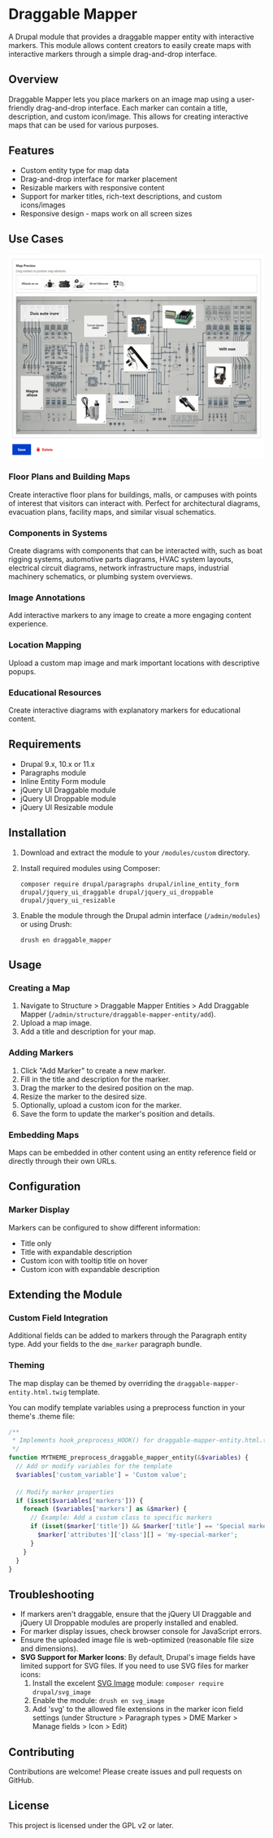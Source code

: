 # Draggable Mapper

A Drupal module that provides a draggable mapper entity with interactive markers. This module allows content creators to easily create maps with interactive markers through a simple drag-and-drop interface.

## Overview

Draggable Mapper lets you place markers on an image map using a user-friendly drag-and-drop interface. Each marker can contain a title, description, and custom icon/image. This allows for creating interactive maps that can be used for various purposes.

## Features

- Custom entity type for map data
- Drag-and-drop interface for marker placement
- Resizable markers with responsive content
- Support for marker titles, rich-text descriptions, and custom icons/images
- Responsive design - maps work on all screen sizes

## Use Cases

![Diagram Form](images/diagram_form.png)

### Floor Plans and Building Maps
Create interactive floor plans for buildings, malls, or campuses with points of interest that visitors can interact with. Perfect for architectural diagrams, evacuation plans, facility maps, and similar visual schematics.

### Components in Systems
Create diagrams with components that can be interacted with, such as boat rigging systems, automotive parts diagrams, HVAC system layouts, electrical circuit diagrams, network infrastructure maps, industrial machinery schematics, or plumbing system overviews.

### Image Annotations
Add interactive markers to any image to create a more engaging content experience.

### Location Mapping
Upload a custom map image and mark important locations with descriptive popups.

### Educational Resources
Create interactive diagrams with explanatory markers for educational content.

## Requirements

- Drupal 9.x, 10.x or 11.x
- Paragraphs module
- Inline Entity Form module
- jQuery UI Draggable module
- jQuery UI Droppable module
- jQuery UI Resizable module

## Installation

1. Download and extract the module to your `/modules/custom` directory.
2. Install required modules using Composer:

   ```
   composer require drupal/paragraphs drupal/inline_entity_form drupal/jquery_ui_draggable drupal/jquery_ui_droppable drupal/jquery_ui_resizable
   ```

3. Enable the module through the Drupal admin interface (`/admin/modules`) or using Drush:

   ```
   drush en draggable_mapper
   ```

## Usage

### Creating a Map

1. Navigate to Structure > Draggable Mapper Entities > Add Draggable Mapper (`/admin/structure/draggable-mapper-entity/add`).
2. Upload a map image.
3. Add a title and description for your map.

### Adding Markers

1. Click "Add Marker" to create a new marker.
2. Fill in the title and description for the marker.
3. Drag the marker to the desired position on the map.
4. Resize the marker to the desired size.
5. Optionally, upload a custom icon for the marker.
6. Save the form to update the marker's position and details.

### Embedding Maps

Maps can be embedded in other content using an entity reference field or directly through their own URLs.

## Configuration

### Marker Display

Markers can be configured to show different information:
- Title only
- Title with expandable description
- Custom icon with tooltip title on hover
- Custom icon with expandable description

## Extending the Module

### Custom Field Integration

Additional fields can be added to markers through the Paragraph entity type. Add your fields to the `dme_marker` paragraph bundle.

### Theming

The map display can be themed by overriding the `draggable-mapper-entity.html.twig` template.


You can modify template variables using a preprocess function in your theme's .theme file:

```php
/**
 * Implements hook_preprocess_HOOK() for draggable-mapper-entity.html.twig.
 */
function MYTHEME_preprocess_draggable_mapper_entity(&$variables) {
  // Add or modify variables for the template
  $variables['custom_variable'] = 'Custom value';
  
  // Modify marker properties
  if (isset($variables['markers'])) {
    foreach ($variables['markers'] as &$marker) {
      // Example: Add a custom class to specific markers
      if (isset($marker['title']) && $marker['title'] == 'Special marker') {
        $marker['attributes']['class'][] = 'my-special-marker';
      }
    }
  }
}
```

## Troubleshooting

- If markers aren't draggable, ensure that the jQuery UI Draggable and jQuery UI Droppable modules are properly installed and enabled.
- For marker display issues, check browser console for JavaScript errors.
- Ensure the uploaded image file is web-optimized (reasonable file size and dimensions).
- **SVG Support for Marker Icons**: By default, Drupal's image fields have limited support for SVG files. If you need to use SVG files for marker icons:
  1. Install the excelent [SVG Image](https://www.drupal.org/project/svg_image) module: `composer require drupal/svg_image`
  2. Enable the module: `drush en svg_image`
  3. Add 'svg' to the allowed file extensions in the marker icon field settings (under Structure > Paragraph types > DME Marker > Manage fields > Icon > Edit)

## Contributing

Contributions are welcome! Please create issues and pull requests on GitHub.

## License

This project is licensed under the GPL v2 or later.
